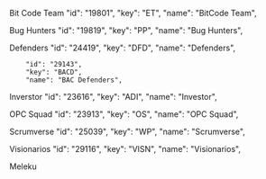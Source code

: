 Bit Code Team
        "id": "19801",
        "key": "ET",
        "name": "BitCode Team",


Bug Hunters
        "id": "19819",
        "key": "PP",
        "name": "Bug Hunters",

Defenders
       "id": "24419",
        "key": "DFD",
        "name": "Defenders",

        "id": "29143",
        "key": "BACD",
        "name": "BAC Defenders",

Inverstor
        "id": "23616",
        "key": "ADI",
        "name": "Investor",

OPC Squad
        "id": "23913",
        "key": "OS",
        "name": "OPC Squad",

Scrumverse
        "id": "25039",
        "key": "WP",
        "name": "Scrumverse",

Visionarios
        "id": "29116",
        "key": "VISN",
        "name": "Visionarios",


Meleku
